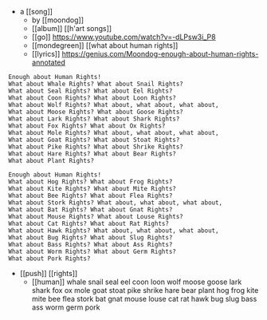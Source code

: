 - a [[song]]
	- by [[moondog]]
	- [[album]] [[h'art songs]]
	- [[go]] https://www.youtube.com/watch?v=-dLPsw3i_P8
	- [[mondegreen]] [[what about human rights]]
	- [[lyrics]] https://genius.com/Moondog-enough-about-human-rights-annotated

```
Enough about Human Rights!  
What about Whale Rights? What about Snail Rights?  
What about Seal Rights? What about Eel Rights?  
What about Coon Rights? What about Loon Rights?  
What about Wolf Rights? What about, what about, what about,  
What about Moose Rights? What about Goose Rights?  
What about Lark Rights? What about Shark Rights?  
What about Fox Rights? What about Ox Rights?  
What about Mole Rights? What about, what about, what about,  
What about Goat Rights? What about Stoat Rights?  
What about Pike Rights? What about Shrike Rights?  
What about Hare Rights? What about Bear Rights?  
What about Plant Rights?  
  
Enough about Human Rights!  
What about Hog Rights? What about Frog Rights?  
What about Kite Rights? What about Mite Rights?  
What about Bee Rights? What about Flea Rights?  
What about Stork Rights? What about, what about, what about,  
What about Bat Rights? What about Gnat Rights?  
What about Mouse Rights? What about Louse Rights?  
What about Cat Rights? What about Rat Rights?  
What about Hawk Rights? What about, what about, what about,  
What about Bug Rights? What about Slug Rights?  
What about Bass Rights? What about Ass Rights?  
What about Worm Rights? What about Germ Rights?  
What about Pork Rights?
```
	
- [[push]] [[rights]]
	- [[human]] whale snail seal eel coon loon wolf moose goose lark shark fox ox mole goat stoat pike shrike hare bear plant hog frog kite mite bee flea stork bat gnat mouse louse cat rat hawk bug slug bass ass worm germ pork